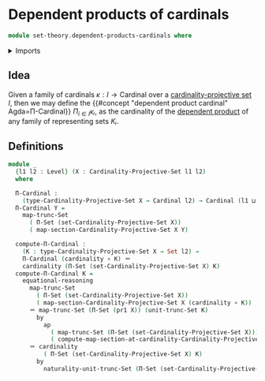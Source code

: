 # Dependent products of cardinals

```agda
module set-theory.dependent-products-cardinals where
```

<details><summary>Imports</summary>

```agda
open import elementary-number-theory.natural-numbers

open import foundation.action-on-identifications-functions
open import foundation.coproduct-types
open import foundation.decidable-propositions
open import foundation.decidable-subtypes
open import foundation.decidable-types
open import foundation.dependent-pair-types
open import foundation.discrete-types
open import foundation.double-negation
open import foundation.function-extensionality
open import foundation.function-types
open import foundation.functoriality-set-truncation
open import foundation.identity-types
open import foundation.isolated-elements
open import foundation.logical-equivalences
open import foundation.negated-equality
open import foundation.negation
open import foundation.powersets
open import foundation.propositional-truncations
open import foundation.sections
open import foundation.set-truncations
open import foundation.sets
open import foundation.surjective-maps
open import foundation.universe-levels

open import foundation-core.empty-types
open import foundation-core.fibers-of-maps
open import foundation-core.propositions

open import logic.propositionally-decidable-types

open import set-theory.cardinalities
open import set-theory.cardinality-projective-sets
```

</details>

## Idea

Given a family of cardinals $κ : I → \mathrm{Cardinal}$ over a
[cardinality-projective set](set-theory.cardinality-projective-sets.md) $I$,
then we may define the {{#concept "dependent product cardinal" Agda=Π-Cardinal}}
$Π_{i∈I}κᵢ$, as the cardinality of the
[dependent product](foundation.dependent-function-types.md) of any family of
representing sets $Kᵢ$.

## Definitions

```agda
module _
  {l1 l2 : Level} (X : Cardinality-Projective-Set l1 l2)
  where

  Π-Cardinal :
    (type-Cardinality-Projective-Set X → Cardinal l2) → Cardinal (l1 ⊔ l2)
  Π-Cardinal Y =
    map-trunc-Set
      ( Π-Set (set-Cardinality-Projective-Set X))
      ( map-section-Cardinality-Projective-Set X Y)

  compute-Π-Cardinal :
    (K : type-Cardinality-Projective-Set X → Set l2) →
    Π-Cardinal (cardinality ∘ K) ＝
    cardinality (Π-Set (set-Cardinality-Projective-Set X) K)
  compute-Π-Cardinal K =
    equational-reasoning
      map-trunc-Set
        ( Π-Set (set-Cardinality-Projective-Set X))
        ( map-section-Cardinality-Projective-Set X (cardinality ∘ K))
      ＝ map-trunc-Set (Π-Set (pr1 X)) (unit-trunc-Set K)
        by
          ap
            ( map-trunc-Set (Π-Set (set-Cardinality-Projective-Set X)))
            ( compute-map-section-at-cardinality-Cardinality-Projective-Set X K)
      ＝ cardinality
          ( Π-Set (set-Cardinality-Projective-Set X) K)
        by
          naturality-unit-trunc-Set (Π-Set (set-Cardinality-Projective-Set X)) K
```
